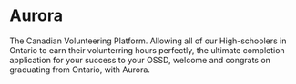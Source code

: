 #  A u r o r a 
 
The Canadian Volunteering Platform. Allowing all of our High-schoolers in Ontario to earn their volunterring hours perfectly, the ultimate completion application for your success to your OSSD, welcome and congrats on graduating from Ontario, with Aurora.
